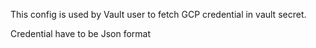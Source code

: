 This config is used by Vault user to fetch GCP credential in vault secret. 


Credential have to be Json format 

